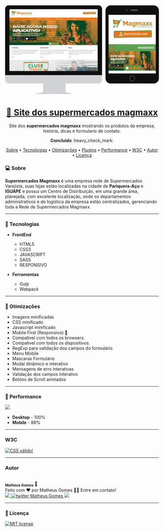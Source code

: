 <p align="center">  
<img src="./readme/preview.png" alt="Website dos Supermercados Magmaxx"/>
</p>

<h1 align="center">
  <a href="https://matheusgomesweb.github.io/supermercados-magmaxx-website/">
    🔗 Site dos supermercados magmaxx
  </a> 
</h1>

<p align="center">
  Site dos <strong>supermercados magmaxx</strong> mostrando os produtos da empresa, história, dicas e formulario de contato.
</p>

<p align="center"><b>Concluído</b> :heavy_check_mark:</p>
  
<p align="center">
 <a href="#computer-sobre">Sobre</a> •
 <a href="#hammer-tecnologias">Tecnologias</a> • 
 <a href="#wrench-otimizações">Otimizações</a> • 
 <a href="#plugins">Plugins</a> • 
 <a href="#rocket-performance">Performance</a> • 
 <a href="#w3c">W3C</a> • 
 <a href="#autor">Autor</a> • 
 <a href="#memo-licença">Licença</a>
</p>

### :computer: Sobre

**Supermercados Magmaxx** é uma empresa rede de Supermercados Varejista, suas lojas estão localizadas na cidade de **Pariquera-Açu** e **IGUAPE** e possui um Centro de Distribuição, em uma grande área, planejada, com excelente localização, onde os departamentos administrativos e de logística da empresa estão centralizados, gerenciando toda a Rede de Supermercados Magmaxx. 

---

### :hammer: Tecnologias

- **FrontEnd**

  - HTML5
  - CSS3
  - JAVASCRIPT
  - SASS
  - RESPONSIVO

- **Ferramentas**

  - Gulp
  - Webpack

---

### :wrench: Otimizações

- Imagens minificadas
- CSS minificado
- Javascript minificado
- Mobile First (Responsivo) 📱
- Compativel com todos os browsers.
- Compativel com todos os dispositivos.
- RegExp para validação dos campos do formulário
- Menu Mobile
- Mascaras Formulário
- Modal dinâmico e interativo
- Mensagens de erro interativas
- Validação dos campos interativo
- Botôes de Scroll animados

---

### :rocket: Performance

[<img src="https://www.gstatic.com/images/icons/material/product/2x/pagespeed_64dp.png" width="46px"/>](https://developers.google.com/speed/pagespeed/insights/?hl=pt-br&url=https%3A%2F%2Fmatheusgomesweb.github.io%2Fsupermercados-magmaxx-website%2F&tab=desktop)

- **Desktop** - 100%
- **Mobile** - 88%

---

### W3C

[<img style="border:0;width:46px;height:31px" src="https://jigsaw.w3.org/css-validator/images/vcss-blue" alt="CSS válido!" />](https://jigsaw.w3.org/css-validator/validator?uri=https%3A%2F%2Fmatheusgomesweb.github.io%2Fsupermercados-magmaxx-website%2F&profile=css3svg&usermedium=all&warning=1&vextwarning=&lang=pt-BR)

---

### Autor

<a href="https://github.com/MatheusGomesWeb">
 <img style="border-radius: 50%;" src="https://avatars3.githubusercontent.com/u/12579898?s=96&v=4" width="100px;" alt=""/>
 <br />
 <sub><b>Matheus Gomes</b></sub></a> <a href="https://github.com/MatheusGomesWeb" title="Matheus Gomes Web">🚀</a>
 <br>
Feito com ❤️ por Matheus Gomes 👋🏽 Entre em contato!
<br>
<a href="https://www.linkedin.com/in/matheusgomes/" target="_blank">
<img src="https://img.shields.io/badge/-Matheus-blue?style=flat-square&logo=Linkedin&logoColor=white&link=https://www.linkedin.com/in/matheusgomes/"/>
 </a>
 <a href="https://twitter.com/MatheusGomesWeb" target="_blank">
<img alt="twitter Matheus Gomes" src="https://img.shields.io/badge/-@MatheusGomesWeb-%231ca0f1?style=flat-square&logo=twitter&logoColor=white&link=https://twitter.com/MatheusGomesWeb"/>
 </a>
 <a href="https://www.facebook.com/matheusgomesrdj/" target="_blank">
<img src="https://img.shields.io/badge/-MatheusGomes-%234267b2?style=flat-square&logo=facebook&logoColor=white&link=https://www.facebook.com/matheusgomesrdj/"/>
</a>

---

### :memo: Licença

[![MIT license](https://img.shields.io/badge/License-MIT-blue.svg)](https://lbesson.mit-license.org/)
